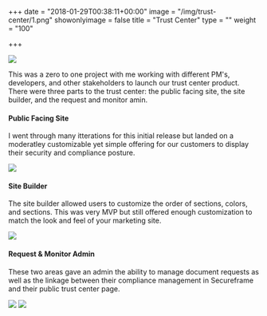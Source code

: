 +++
date = "2018-01-29T00:38:11+00:00"
image = "/img/trust-center/1.png"
showonlyimage = false
title = "Trust Center"
type = ""
weight = "100"

+++
<!--more-->
![](/img/trust-center/1.png)

This was a zero to one project with me working with different PM's, developers, and other stakeholders to launch our trust center product. There were three parts to the trust center: the public facing site, the site builder, and the request and monitor amin.
#### Public Facing Site
I went through many itterations for this initial release but landed on a moderatley customizable yet simple offering for our customers to display their security and compliance posture.

![](/img/trust-center/3.png)

#### Site Builder
The site builder allowed users to customize the order of sections, colors, and sections. This was very MVP but still offered enough customization to match the look and feel of your marketing site.

![](/img/trust-center/4.webp)

#### Request & Monitor Admin
These two areas gave an admin the ability to manage document requests as well as the linkage between their compliance management in Secureframe and their public trust center page.

![](/img/trust-center/5.png)
![](/img/trust-center/6.png)